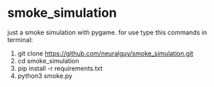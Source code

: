 # smoke_simulation
just a smoke simulation with pygame. 
for use type this commands in terminal:
1. git clone https://github.com/neuralguy/smoke_simulation.git
2. cd smoke_simulation
3. pip install -r requirements.txt
4. python3 smoke.py
